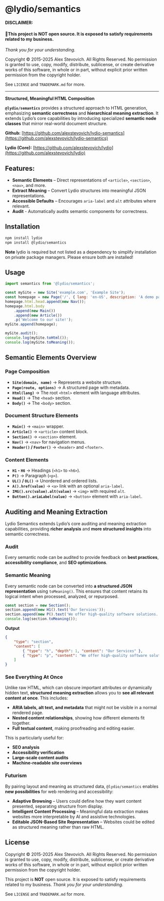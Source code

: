 # @lydio/semantics

**DISCLAIMER:**

#### 🚨This project is **NOT** open source. It is exposed to satisfy requirements related to my business.

_Thank you for your understanding._

Copyright © 2015-2025 Alex Stevovich. All Rights Reserved.
No permission is granted to use, copy, modify, distribute, sublicense, or create derivative works of this software, in whole or in part, without explicit prior written permission from the copyright holder.

See `LICENSE` and `TRADEMARK.md` for more.

---

**Structured, Meaningful HTML Composition**

**`@lydio/semantics`** provides a structured approach to HTML generation, emphasizing **semantic correctness** and **hierarchical meaning extraction**. It extends Lydio’s core capabilities by introducing specialized **semantic node classes** that mirror real-world document structure.

**Github:**
[https://github.com/alexstevovich/lydio-semantics](https://github.com/alexstevovich/lydio-semantics)

**Lydio (Core):**
[https://github.com/alexstevovich/lydio](https://github.com/alexstevovich/lydio)

## **Features:**

- **Semantic Elements** – Direct representations of `<article>`, `<section>`, `<nav>`, and more.
- **Extract Meaning** – Convert Lydio structures into meaningful JSON representations.
- **Accessible Defaults** – Encourages `aria-label` and `alt` attributes where relevant.
- **Audit** - Automatically audits semantic components for correctness.

## Installation

```bash
npm install lydio
npm install @lydio/semantics
```

**Note** lydio is required but not listed as a dependency to simplify installation on private package managers. Please ensure both are installed!

## Usage

```js
import semantics from '@lydio/semantics';

const mySite = new Site('example.com', 'Example Site');
const homepage = new Page('/', { lang: 'en-US', description: 'A demo page' });
homepage.html.head.append(new Nav());
homepage.html.body
    .append(new Main())
    .append(new Article())
    .p('Welcome to our site!');
mySite.append(homepage);

mySite.audit();
console.log(mySite.toHtml());
console.log(mySite.toMeaning());
```

## **Semantic Elements Overview**

### **Page Composition**

- **`Site(domain, name)`** → Represents a website structure.
- **`Page(route, options)`** → A structured page with metadata.
- **`Html(lang)`** → The root `<html>` element with language attributes.
- **`Head()`** → The `<head>` section.
- **`Body()`** → The `<body>` section.

### **Document Structure Elements**

- **`Main()`** → `<main>` wrapper.
- **`Article()`** → `<article>` content block.
- **`Section()`** → `<section>` element.
- **`Nav()`** → `<nav>` for navigation menus.
- **`Header()` / `Footer()`** → `<header>` and `<footer>`.

### **Content Elements**

- **`H1` - `H6`** → Headings (`<h1>` to `<h6>`).
- **`P()`** → Paragraph (`<p>`).
- **`UL()` / `OL()`** → Unordered and ordered lists.
- **`A().href(value)`** → `<a>` link with an optional `aria-label`.
- **`IMG().src(value).alt(value)`** → `<img>` with required `alt`.
- **`Button().ariaLabel(value)`** → `<button>` element with `aria-label`.

## Auditing and Meaning Extraction

Lydio Semantics extends Lydio’s core auditing and meaning extraction capabilities, providing **richer analysis** and **more structured insights** into semantic correctness.

### Audit

Every semantic node can be audited to provide feedback on **best practices**, **accessibility compliance**, and **SEO optimizations**.

### Semantic Meaning

Every semantic node can be converted into **a structured JSON representation** using `toMeaning()`. This ensures that content retains its logical intent when processed, analyzed, or repurposed.

```js
const section = new Section();
section.append(new H1().text('Our Services'));
section.append(new P().text('We offer high-quality software solutions.'));
console.log(section.toMeaning());
```

**Output**

```json
{
    "type": "section",
    "content": [
        { "type": "h", "depth": 1, "content": "Our Services" },
        { "type": "p", "content": "We offer high-quality software solutions." }
    ]
}
```

### See Everything At Once

Unlike raw HTML, which can obscure important attributes or dynamically hidden text, **structured meaning extraction** allows you to **see all relevant content at once**. This includes:

- **ARIA labels, alt text, and metadata** that might not be visible in a normal rendered page.
- **Nested content relationships**, showing how different elements fit together.
- **Full textual content**, making proofreading and editing easier.

This is particularly useful for:

- **SEO analysis**
- **Accessibility verification**
- **Large-scale content audits**
- **Machine-readable site overviews**

### Futurism

By pairing layout and meaning as structured data, `@lydio/semantics` enables **new possibilities** for web rendering and accessibility:

- **Adaptive Browsing** – Users could define how they want content presented, separating structure from display.
- **Intelligent Content Processing** – Meaningful data extraction makes websites more interpretable by AI and assistive technologies.
- **Editable JSON-Based Site Representation** – Websites could be edited as structured meaning rather than raw HTML.

## License

Copyright © 2015-2025 Alex Stevovich. All Rights Reserved.
No permission is granted to use, copy, modify, distribute, sublicense, or create derivative works of this software, in whole or in part, without explicit prior written permission from the copyright holder.

This project is **NOT** open source. It is exposed to satisfy requirements related to my business.
_Thank you for your understanding._

See `LICENSE` and `TRADEMARK.md` for more.
